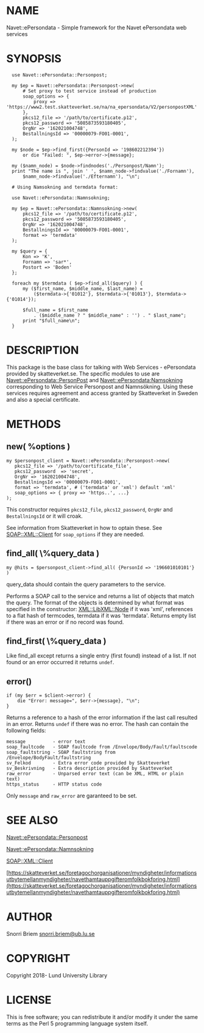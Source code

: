 # NAME

Navet::ePersondata - Simple framework for the Navet ePersondata web services

# SYNOPSIS

      use Navet::ePersondata::Personpost;

      my $ep = Navet::ePersondata::Personpost->new(    
          # Set proxy to test service instead of production 
          soap_options => {
              proxy => 'https://www2.test.skatteverket.se/na/na_epersondata/V2/personpostXML'
          },
          pkcs12_file => '/path/to/certificate.p12',
          pkcs12_password => '5085873593180405',
          OrgNr => '162021004748',
          BestallningsId => '00000079-FO01-0001',
      );

      my $node = $ep->find_first({PersonId => '198602212394'})
          or die "Failed: ", $ep->error->{message};
      
      my ($namn_node) = $node->findnodes('./Personpost/Namn');
      print "The name is ", join ' ', $namn_node->findvalue('./Fornamn'),
          $namn_node->findvalue('./Efternamn'), "\n";
      
      # Using Namsokning and termdata format:
      
      use Navet::ePersondata::Namnsokning;
      
      my $ep = Navet::ePersondata::Namnsokning->new(
          pkcs12_file => '/path/to/certificate.p12',
          pkcs12_password => '5085873593180405',
          OrgNr => '162021004748',
          BestallningsId => '00000079-FO01-0001',
          format => 'termdata'
      );
      
      my $query = {
          Kon => 'K',
          Fornamn => 'sar*',
          Postort => 'Boden'            
      };
      
      foreach my $termdata ( $ep->find_all($query) ) {
          my ($first_name, $middle_name, $last_name) =
              ($termdata->{'01012'}, $termdata->{'01013'}, $termdata->{'01014'});
              
          $full_name = $first_name
              . ($middle_name ? " $middle_name" : '') . " $last_name";
          print "$full_name\n";
      }
    

# DESCRIPTION

This package is the base class for talking with  Web Services - ePersondata
provided by skatteverket.se. The specific modules to use are
[Navet::ePersondata::PersonPost](https://metacpan.org/pod/Navet::ePersondata::PersonPost) and  [Navet::ePersondata:Namsokning](https://metacpan.org/pod/Navet::ePersondata:Namsokning) corresponding
to Web Service Personpost and Namnsökning. Using these services requires agreement
and access granted by Skatteverket in Sweden and also a special certificate. 

# METHODS

## new( %options )

    my $personpost_client = Navet::ePersondata::Personpost->new(
       pkcs12_file => '/path/to/certificate_file',
       pkcs12_password  => 'secret', 
       OrgNr => '162021004748',  
       BestallningsId => '00000079-FO01-0001',
       format => 'termdata', # ('termdata' or 'xml') default 'xml'
       soap_options => { proxy => 'https..', ...}  
    );

This constructor requires `pkcs12_file`, `pkcs12_password`, `OrgNr` and
`BestallningsId` or it will croak.

See information from Skatteverket in how to optain these. See
[SOAP::XML::Client](https://metacpan.org/pod/SOAP::XML::Client) for `soap_options` if they are needed.

## find\_all( \\%query\_data )

    my @hits = $personpost_client->find_all( {PersonId => '196601010101'} )
    

query\_data should contain the query parameters to the service.

Performs a SOAP call to the service and returns a list of objects that match the query.
The format of the objects is determined by what format was specified in the constructor:
[XML::LibXML::Node](https://metacpan.org/pod/XML::LibXML::Node) if it was 'xml', references to a flat hash of termcodes, termdata
if it was 'termdata'. Returns empty list if there was an error or if no record was found.

## find\_first( \\%query\_data )

Like find\_all except returns a single entry (first found) instead of a list.
If not found or an error occurred it returns `undef`.

## error()

    if (my $err = $client->error) {
        die "Error: message=", $err->{message}, "\n";
    }

Returns a reference to a hash of the error information if the last call resulted in an error.
Returns `undef` if there was no error. The hash can contain the following fields:

    message          - error text
    soap_faultcode   - SOAP faultcode from /Envelope/Body/Fault/faultscode
    soap_faultstring - SOAP faultstring from /Envelope/BodyFault/faultstring
    sv_Felkod        - Extra error code provided by Skatteverket
    sv_Beskrivning   - Extra description provided by Skatteverket
    raw_error        - Unparsed error text (can be XML, HTML or plain text)
    https_status     - HTTP status code

Only `message` and `raw_error` are garanteed to be set.

# SEE ALSO

[Navet::ePersondata::Personpost](https://metacpan.org/pod/Navet::ePersondata::Personpost)

[Navet::ePersondata::Namnsokning](https://metacpan.org/pod/Navet::ePersondata::Namnsokning)

[SOAP::XML::Client](https://metacpan.org/pod/SOAP::XML::Client)

[https://skatteverket.se/foretagochorganisationer/myndigheter/informationsutbytemellanmyndigheter/navethamtauppgifteromfolkbokforing.html](https://skatteverket.se/foretagochorganisationer/myndigheter/informationsutbytemellanmyndigheter/navethamtauppgifteromfolkbokforing.html)  

# AUTHOR

Snorri Briem <snorri.briem@ub.lu.se>

# COPYRIGHT

Copyright 2018- Lund University Library

# LICENSE

This is free software; you can redistribute it and/or modify it under the same terms as the Perl 5 programming language system itself.
